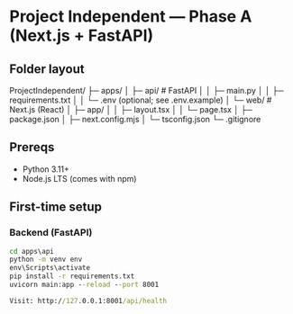 # Project Independent — Phase A (Next.js + FastAPI)

## Folder layout
ProjectIndependent/
├─ apps/
│ ├─ api/ # FastAPI
│ │ ├─ main.py
│ │ ├─ requirements.txt
│ │ └─ .env (optional; see .env.example)
│ └─ web/ # Next.js (React)
│ ├─ app/
│ │ ├─ layout.tsx
│ │ └─ page.tsx
│ ├─ package.json
│ ├─ next.config.mjs
│ └─ tsconfig.json
└─ .gitignore


## Prereqs
- Python 3.11+  
- Node.js LTS (comes with npm)

## First-time setup

### Backend (FastAPI)
```bat
cd apps\api
python -m venv env
env\Scripts\activate
pip install -r requirements.txt
uvicorn main:app --reload --port 8001

Visit: http://127.0.0.1:8001/api/health
